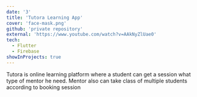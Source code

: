 ```yaml
---
date: '3'
title: 'Tutora Learning App'
cover: 'face-mask.png'
github: 'private repository'
external: 'https://www.youtube.com/watch?v=AAkNyZlUae0'
tech:
  - Flutter
  - Firebase
showInProjects: true
---
```


Tutora is online learning platform where a student can get a session what type of mentor he need. Mentor also can take class of multiple students according to booking session

<!-- Inspired by Adrian Rosebrock's [PyImageSearch Blog](https://www.pyimagesearch.com/2020/05/04/covid-19-face-mask-detector-with-opencv-keras-tensorflow-and-deep-learning/). -->
